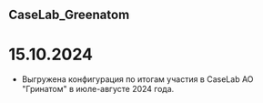 ## CaseLab_Greenatom

# **15.10.2024**
- Выгружена конфигурация по итогам участия в CaseLab АО "Гринатом" в июле-августе 2024 года.